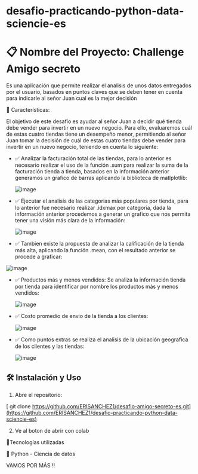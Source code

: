 # desafio-practicando-python-data-sciencie-es

# 📋 Nombre del Proyecto: Challenge Amigo secreto
Es una aplicación que permite realizar el analisis de unos datos entregados por el usuario, basados en puntos claves que se deben tener en cuenta para indicarle al señor Juan cual es la mejor decisión

🚀 Características:

El objetivo de este desafío es ayudar al señor Juan a decidir qué tienda debe vender para invertir en un nuevo negocio. Para ello, evaluaremos cuál de estas cuatro tiendas tiene un desempeño menor, permitiendo al señor Juan tomar la decisión de cuál de estas cuatro tiendas debe vender para invertir en un nuevo negocio, teniendo en cuenta lo siguiente:

- ✅ Analizar la facturación total de las tiendas, para lo anterior es necesario realizar el uso de la función .sum para realizar la suma de la facturación tienda a tienda, basados en la información anterior generamos un grafico de barras aplicando la biblioteca de matlplotlib:

  ![image](https://github.com/user-attachments/assets/608c8c2f-f91e-4c68-abe9-060ab07fc729)

- ✅ Ejecutar el analisis de las categorias más populares por tienda, para lo anterior fue necesario realizar .idxmax por categoria, dada la información anterior procedemos a generar un grafico que nos permita tener una visión más clara de la información:

  ![image](https://github.com/user-attachments/assets/71a60210-80c7-4bfc-9b02-32e1beaf51d0)

  
- ✅ Tambien existe la propuesta de analizar la calificación de la tienda más alta, aplicando la función .mean, con el resultado anterior se procede a graficar:

![image](https://github.com/user-attachments/assets/5904d30f-df34-4903-95cb-23f5746c9360)

  
- ✅ Productos más y menos vendidos: Se analiza la información tienda por tienda para identificar por nombre los productos más y menos vendidos:

  ![image](https://github.com/user-attachments/assets/b8f77661-87ed-46f6-a964-2e7de92d4aa8)

- ✅ Costo promedio de envio de la tienda a los clientes:

  ![image](https://github.com/user-attachments/assets/9f6df4a3-a266-4e1d-bafa-e981ea5766a9)

- ✅ Como puntos extras se realiza el analisis de la ubicación geografica de los clientes y las tiendas:

  ![image](https://github.com/user-attachments/assets/8d7b0ad0-bc84-4e4f-9f33-f68a84304259)

  


## 🛠 Instalación y Uso

1. Abre el repositorio:
   
  [ git clone https://github.com/ERISANCHEZ1/desafio-amigo-secreto-es.git](https://github.com/ERISANCHEZ1/desafio-practicando-python-data-sciencie-es)
  
2. Ve al boton de abrir con colab

 

🔧Tecnologías utilizadas

🎨 Python - Ciencia de datos

VAMOS POR MÁS !!
